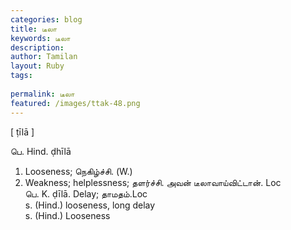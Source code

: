 ```yaml
---
categories: blog
title: டீலா
keywords: டீலா
description: 
author: Tamilan
layout: Ruby
tags: 
 
permalink: டீலா
featured: /images/ttak-48.png
---
```

  
[ ṭīlā ]  
  
பெ. Hind. ḍhīlā  
1. Looseness; நெகிழ்ச்சி. (W.)  
2. Weakness; helplessness; தளர்ச்சி. அவன் டீலாவாய்விட்டான். Loc  
பெ. K. ḍīlā. Delay; தாமதம்.Loc  
s. (Hind.) looseness, long delay  
s. (Hind.) Looseness